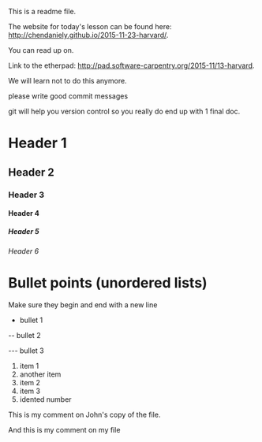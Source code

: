 This is a readme file.

The website for today's lesson can be found here: http://chendaniely.github.io/2015-11-23-harvard/.

You can read up on.

Link to the etherpad: http://pad.software-carpentry.org/2015-11/13-harvard.

We will learn not to do this anymore.

please write good commit messages

git will help you version control so you really do end up with 1 final doc.

# Header 1
## Header 2
### Header 3
#### Header 4
##### Header 5
###### Header 6

# Bullet points (unordered lists)
Make sure they begin and end with a new line

- bullet 1

-- bullet 2

--- bullet 3

1. item 1
2. another item
2. item 2
3. item 3
  1. idented number

This is my comment on John's copy of the file.

And this is my comment on my file
